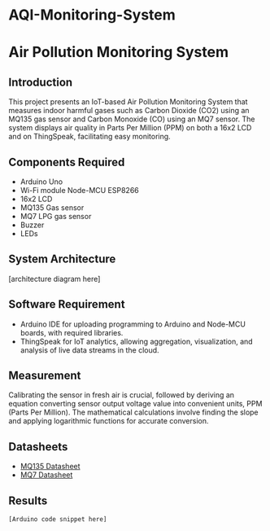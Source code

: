 # AQI-Monitoring-System
# Air Pollution Monitoring System

## Introduction
This project presents an IoT-based Air Pollution Monitoring System that measures indoor harmful gases such as Carbon Dioxide (CO2) using an MQ135 gas sensor and Carbon Monoxide (CO) using an MQ7 sensor. The system displays air quality in Parts Per Million (PPM) on both a 16x2 LCD and on ThingSpeak, facilitating easy monitoring.

## Components Required
- Arduino Uno
- Wi-Fi module Node-MCU ESP8266
- 16x2 LCD
- MQ135 Gas sensor
- MQ7 LPG gas sensor
- Buzzer
- LEDs

## System Architecture
[architecture diagram here]

## Software Requirement
- Arduino IDE for uploading programming to Arduino and Node-MCU boards, with required libraries.
- ThingSpeak for IoT analytics, allowing aggregation, visualization, and analysis of live data streams in the cloud.

## Measurement
Calibrating the sensor in fresh air is crucial, followed by deriving an equation converting sensor output voltage value into convenient units, PPM (Parts Per Million). The mathematical calculations involve finding the slope and applying logarithmic functions for accurate conversion.

## Datasheets
- [MQ135 Datasheet](link-to-datasheet)
- [MQ7 Datasheet](link-to-datasheet)

## Results
```arduino
[Arduino code snippet here]
